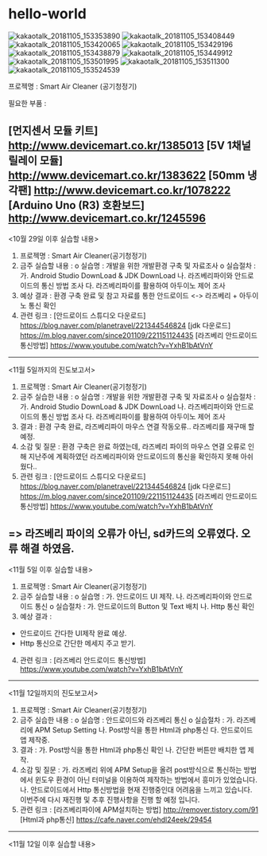 # hello-world
![kakaotalk_20181105_153353890](https://user-images.githubusercontent.com/43903927/47982366-dab8b880-e112-11e8-8119-671d74866292.png)
![kakaotalk_20181105_153408449](https://user-images.githubusercontent.com/43903927/47982367-dbe9e580-e112-11e8-9358-8b55db2d9f43.png)
![kakaotalk_20181105_153420065](https://user-images.githubusercontent.com/43903927/47982369-dc827c00-e112-11e8-91bc-2dc99a06a93c.png)
![kakaotalk_20181105_153429196](https://user-images.githubusercontent.com/43903927/47982370-dd1b1280-e112-11e8-8601-5f153b34a892.png)
![kakaotalk_20181105_153438879](https://user-images.githubusercontent.com/43903927/47982373-ddb3a900-e112-11e8-9e21-2821e38e10ea.png)
![kakaotalk_20181105_153449912](https://user-images.githubusercontent.com/43903927/47982376-dee4d600-e112-11e8-9fe3-af89f362eb77.png)
![kakaotalk_20181105_153501995](https://user-images.githubusercontent.com/43903927/47982379-df7d6c80-e112-11e8-8cbc-1e97b61f3b4f.png)
![kakaotalk_20181105_153511300](https://user-images.githubusercontent.com/43903927/47982380-e0160300-e112-11e8-840a-6626e148b8a3.png)
![kakaotalk_20181105_153524539](https://user-images.githubusercontent.com/43903927/47982382-e1473000-e112-11e8-8673-39dc6674b16d.png)

프로젝명 : Smart Air Cleaner (공기청정기)

필요한 부품 :

[먼지센서 모듈 키트]
http://www.devicemart.co.kr/1385013
[5V 1채널 릴레이 모듈]
http://www.devicemart.co.kr/1383622
[50mm 냉각팬]
http://www.devicemart.co.kr/1078222
[Arduino Uno (R3) 호환보드]
http://www.devicemart.co.kr/1245596
--------------------------------------------------------------------------------
<10월 29일 이후 실습할 내용>
1. 프로젝명 : Smart Air Cleaner(공기청정기)
2. 금주 실습할 내용 :
o 실습명 : 개발을 위한 개발환경 구축 및 자료조사
o 실습절차 :
가. Android Studio DownLoad &  JDK DownLoad
나. 라즈베리파이와 안드로이드의 통신 방법 조사
다. 라즈베리파이를 활용하여 아두이노 제어 조사
3. 예상 결과 :
환경 구축 완료 및 참고 자료를 통한 안드로이드 
<-> 라즈베리 + 아두이노 통신 확인
4. 관련 링크 :
[안드로이드 스튜디오 다운로드]
https://blog.naver.com/planetravel/221344546824
[jdk 다운로드]
https://m.blog.naver.com/since201109/221151124435
[라즈베리 안드로이드 통신방법]
https://www.youtube.com/watch?v=YxhB1bAtVnY
--------------------------------------------------------------------------------
<11월 5일까지의 진도보고서>
1. 프로젝명 : Smart Air Cleaner(공기청정기)
2. 금주 실습한 내용 :
o 실습명 : 개발을 위한 개발환경 구축 및 자료조사
o 실습절차 :
가. Android Studio DownLoad &  JDK DownLoad
나. 라즈베리파이와 안드로이드의 통신 방법 조사
다. 라즈베리파이를 활용하여 아두이노 제어 조사
3. 결과 :
환경 구축 완료,
라즈베리파이 마우스 연결 작동오류..
라즈베리를 재구매 할 예정.
4. 소감 및 질문 :
환경 구축은 완료 하였는데, 라즈베리 파이의 마우스 연결 오류로 인해 지난주에 계획하였던 라즈베리파이와 안드로이드의 통신을 확인하지 못해 아쉬웠다..
5. 관련 링크 :
[안드로이드 스튜디오 다운로드]
https://blog.naver.com/planetravel/221344546824
[jdk 다운로드]
https://m.blog.naver.com/since201109/221151124435
[라즈베리 안드로이드 통신방법]
https://www.youtube.com/watch?v=YxhB1bAtVnY

=> 라즈베리 파이의 오류가 아닌, sd카드의 오류였다. 오류 해결 하였음.
--------------------------------------------------------------------------------
<11월 5일 이후 실습할 내용>
1. 프로젝명 : Smart Air Cleaner(공기청정기)
2. 금주 실습할 내용 :
o 실습명 : 
가. 안드로이드 UI 제작.
나. 라즈베리파이와 안드로이드 통신
o 실습절차 :
가. 안드로이드의 Button 및 Text 배치
나. Http 통신 확인 
3. 예상 결과 :
- 안드로이드 간다한 UI제작 완료 예상.
- Http 통신으로 간단한 메세지 주고 받기.
4. 관련 링크 :
[라즈베리 안드로이드 통신방법]
https://www.youtube.com/watch?v=YxhB1bAtVnY
--------------------------------------------------------------------------------
<11월 12일까지의 진도보고서>
1. 프로젝명 : Smart Air Cleaner(공기청정기)
2. 금주 실습한 내용 :
o 실습명 : 안드로이드와 라즈베리 통신
o 실습절차 :
가. 라즈베리에 APM Setup Setting 
나. Post방식을 통한 Html과 php통신 
다. 안드로이드 앱 제작중.
3. 결과 : 
가. Post방식을 통한 Html과 php통신 확인
나. 간단한 버튼만 배치한 앱 제작. 
4. 소감 및 질문 : 
가. 라즈베리 위에 APM Setup을 올려 post방식으로 통신하는 방법에서 윈도우 환경이 아닌 터미널을 이용하여 제작하는 방법에서 흥미가 있었습니다. 
나. 안드로이드에서 Http 통신방법을 현재 진행중인대 어려움을 느끼고 있습니다. 이번주에 다시 재진행 및 추후 진행사항을 진행 할 예정 입니다.
5. 관련 링크 :
[라즈베리파이에 APM설치하는 방법] 
http://remover.tistory.com/91
[Html과 php통신]
https://cafe.naver.com/ehdl24eek/29454
--------------------------------------------------------------------------------
<11월 12일 이후 실습할 내용>
